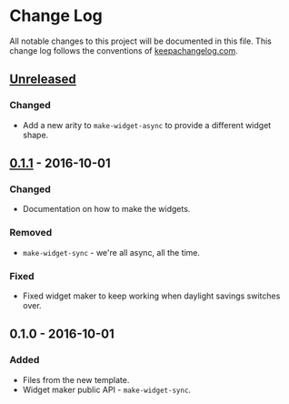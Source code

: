# Change Log
All notable changes to this project will be documented in this file. This change log follows the conventions of [keepachangelog.com](http://keepachangelog.com/).

## [Unreleased]
### Changed
- Add a new arity to `make-widget-async` to provide a different widget shape.

## [0.1.1] - 2016-10-01
### Changed
- Documentation on how to make the widgets.

### Removed
- `make-widget-sync` - we're all async, all the time.

### Fixed
- Fixed widget maker to keep working when daylight savings switches over.

## 0.1.0 - 2016-10-01
### Added
- Files from the new template.
- Widget maker public API - `make-widget-sync`.

[Unreleased]: https://github.com/your-name/wrapper-mve/compare/0.1.1...HEAD
[0.1.1]: https://github.com/your-name/wrapper-mve/compare/0.1.0...0.1.1
